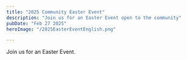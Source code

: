 ```yaml
---
title: "2025 Community Easter Event"
description: "Join us for an Easter Event open to the community"
pubDate: "Feb 27 2025"
heroImage: "/2025EasterEventEnglish.png"

---
```


Join us for an Easter Event. 
